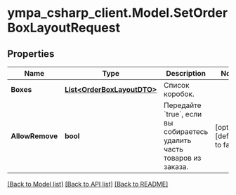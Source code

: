 # ympa_csharp_client.Model.SetOrderBoxLayoutRequest

## Properties

Name | Type | Description | Notes
------------ | ------------- | ------------- | -------------
**Boxes** | [**List&lt;OrderBoxLayoutDTO&gt;**](OrderBoxLayoutDTO.md) | Список коробок. | 
**AllowRemove** | **bool** | Передайте &#x60;true&#x60;, если вы собираетесь удалить часть товаров из заказа. | [optional] [default to false]

[[Back to Model list]](../README.md#documentation-for-models) [[Back to API list]](../README.md#documentation-for-api-endpoints) [[Back to README]](../README.md)

